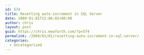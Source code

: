 ```yaml
---
id: 574
title: Resetting auto-increment in SQL Server
date: 2009-01-01T22:06:01+00:00
author: chris
layout: post
guid: https://chris.mowforth.com/?p=574
permalink: /2009/01/01/resetting-auto-increment-in-sql-server/
categories:
  - Uncategorized
---
```

